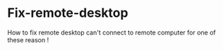 # Fix-remote-desktop
How to fix remote desktop can't connect to remote computer for one of these reason ! 
